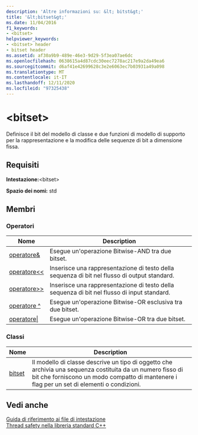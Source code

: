 ```yaml
---
description: 'Altre informazioni su: &lt; bitst&gt;'
title: '&lt;bitset&gt;'
ms.date: 11/04/2016
f1_keywords:
- <bitset>
helpviewer_keywords:
- <bitset> header
- bitset header
ms.assetid: af30a9b9-489e-46e3-9d29-5f3ea07ae6dc
ms.openlocfilehash: 0638615a4d87cdc30eec7278ac217e9a2da49ea6
ms.sourcegitcommit: d6af41e42699628c3e2e6063ec7b03931a49a098
ms.translationtype: MT
ms.contentlocale: it-IT
ms.lasthandoff: 12/11/2020
ms.locfileid: "97325438"
---
```

# <a name="ltbitsetgt"></a>&lt;bitset&gt;

Definisce il bit del modello di classe e due funzioni di modello di supporto per la rappresentazione e la modifica delle sequenze di bit a dimensione fissa.

## <a name="requirements"></a>Requisiti

**Intestazione:**\<bitset>

**Spazio dei nomi:** std

## <a name="members"></a>Membri

### <a name="operators"></a>Operatori

|Nome|Description|
|-|-|
|[operatore&](../standard-library/bitset-operators.md#op_amp)|Esegue un'operazione Bitwise-AND tra due bitset.|
|[operatore<\<](../standard-library/bitset-operators.md#op_lt_lt)|Inserisce una rappresentazione di testo della sequenza di bit nel flusso di output standard.|
|[operatore>>](../standard-library/bitset-operators.md#op_gt_gt)|Inserisce una rappresentazione di testo della sequenza di bit nel flusso di input standard.|
|[operatore ^](../standard-library/bitset-operators.md#op_xor)|Esegue un'operazione Bitwise-OR esclusiva tra due bitset.|
|[operatore&#124;](../standard-library/bitset-operators.md#op_or)|Esegue un'operazione Bitwise-OR tra due bitset.|

### <a name="classes"></a>Classi

|Nome|Description|
|-|-|
|[bitset](../standard-library/bitset-class.md)|Il modello di classe descrive un tipo di oggetto che archivia una sequenza costituita da un numero fisso di bit che forniscono un modo compatto di mantenere i flag per un set di elementi o condizioni.|

## <a name="see-also"></a>Vedi anche

[Guida di riferimento ai file di intestazione](../standard-library/cpp-standard-library-header-files.md)\
[Thread safety nella libreria standard C++](../standard-library/thread-safety-in-the-cpp-standard-library.md)
